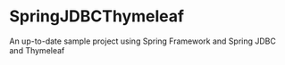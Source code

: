 # SpringJDBCThymeleaf

An up-to-date sample project using Spring Framework and Spring JDBC and Thymeleaf
